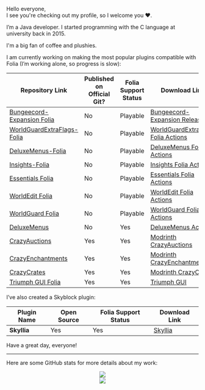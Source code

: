 Hello everyone,  
I see you're checking out my profile, so I welcome you ❤️.

I’m a Java developer. I started programming with the C language at university back in 2015.

I'm a big fan of coffee and plushies.

I am currently working on making the most popular plugins compatible with Folia (I’m working alone, so progress is slow):

| Repository Link | Published on Official Git? | Folia Support Status | Download Link |
|-----------------|----------------------------|----------------------|---------------|
| [Bungeecord-Expansion Folia](https://github.com/Euphillya/Bungeecord-Expansion-Folia) | No | Playable | [Bungeecord-Expansion Releases](https://github.com/Euphillya/Bungeecord-Expansion-Folia/releases) |
| [WorldGuardExtraFlags-Folia](https://github.com/Euphillya/WorldGuardExtraFlags-Folia) | No | Playable | [WorldGuardExtraFlags Folia Actions](https://github.com/Euphillya/WorldGuardExtraFlags-Folia/actions) |
| [DeluxeMenus-Folia](https://github.com/Euphillya/DeluxeMenus-Folia) | No | Playable | [DeluxeMenus Folia Actions](https://github.com/Euphillya/DeluxeMenus-Folia/actions) |
| [Insights-Folia](https://github.com/Euphillya/Insights-Folia) | No | Playable | [Insights Folia Actions](https://github.com/Euphillya/Insights-Folia/actions) |
| [Essentials Folia](https://github.com/Euphillya/Essentials-Folia) | No | Playable | [Essentials Folia Actions](https://github.com/Euphillya/Essentials-Folia/actions) |
| [WorldEdit Folia](https://github.com/Euphillya/WorldEdit-Folia) | No | Playable | [WorldEdit Folia Actions](https://github.com/Euphillya/WorldEdit-Folia/actions) |
| [WorldGuard Folia](https://github.com/Euphillya/WorldGuard-Folia) | No | Playable | [WorldGuard Folia Actions](https://github.com/Euphillya/WorldGuard-Folia/actions) |
| [DeluxeMenus](https://github.com/Euphillya/DeluxeMenus) | No | Yes | [DeluxeMenus Actions](https://github.com/Euphillya/DeluxeMenus/actions) |
| [CrazyAuctions](https://github.com/Euphillya/CrazyAuctions) | Yes | Yes | [Modrinth CrazyAuctions](https://modrinth.com/plugin/crazyauctions) |
| [CrazyEnchantments](https://github.com/Euphillya/CrazyEnchantments) | Yes | Yes | [Modrinth CrazyEnchantments](https://modrinth.com/plugin/crazyenchantments) |
| [CrazyCrates](https://github.com/Euphillya/CrazyCrates) | Yes | Yes | [Modrinth CrazyCrates](https://modrinth.com/plugin/crazycrates) |
| [Triumph GUI Folia](https://github.com/Euphillya/triumph-gui-Folia) | Yes | Yes | [Triumph GUI](https://github.com/TriumphTeam/triumph-gui) |

I’ve also created a Skyblock plugin:

| Plugin Name | Open Source | Folia Support Status | Download Link |
|-------------|-------------|----------------------|---------------|
| **Skyllia** | Yes | Yes | [Skyllia](https://github.com/Euphillya/Skyllia) |

Have a great day, everyone!

---

Here are some GitHub stats for more details about my work:

<div align="center"> <img src="https://github-readme-stats.vercel.app/api?username=Euphillya&count_private=true&show_icons=true&theme=dark"> </div> <div align="center"> <img src="https://github-readme-stats-eight-theta.vercel.app/api/top-langs/?username=Euphillya&layout=compact&langs_count=8&theme=algolia"> </div>
